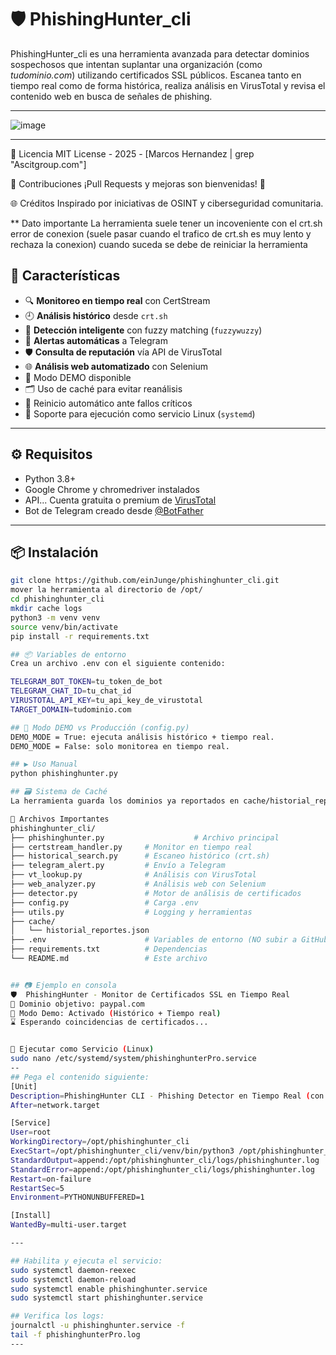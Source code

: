 # 🛡️ PhishingHunter_cli

PhishingHunter_cli es una herramienta avanzada para detectar dominios sospechosos que intentan suplantar una organización (como *tudominio.com*) utilizando certificados SSL públicos. Escanea tanto en tiempo real como de forma histórica, realiza análisis en VirusTotal y revisa el contenido web en busca de señales de phishing.

---
![image](https://github.com/user-attachments/assets/4e72772d-0f2e-49fd-996e-4be092204a70)



---
📄 Licencia
MIT License - 2025 - [Marcos Hernandez | grep "Ascitgroup.com"]

🤝 Contribuciones
¡Pull Requests y mejoras son bienvenidas! 🙌

🌐 Créditos
Inspirado por iniciativas de OSINT y ciberseguridad comunitaria.

** Dato importante
La herramienta suele tener un incoveniente con el crt.sh error de conexion (suele pasar cuando el trafico de crt.sh es muy lento y rechaza la conexion)
cuando suceda se debe de reiniciar la herramienta



## 📌 Características

- 🔍 **Monitoreo en tiempo real** con CertStream
- 🕘 **Análisis histórico** desde `crt.sh`
- 🧠 **Detección inteligente** con fuzzy matching (`fuzzywuzzy`)
- 🤖 **Alertas automáticas** a Telegram
- 🛡️ **Consulta de reputación** vía API de VirusTotal
- 🌐 **Análisis web automatizado** con Selenium
- 🧪 Modo DEMO disponible
- 🗂️ Uso de caché para evitar reanálisis
- 🔁 Reinicio automático ante fallos críticos
- 🧭 Soporte para ejecución como servicio Linux (`systemd`)
---


## ⚙️ Requisitos

- Python 3.8+
- Google Chrome y chromedriver instalados
- API... Cuenta gratuita o premium de [VirusTotal](https://virustotal.com)
- Bot de Telegram creado desde [@BotFather](https://t.me/botfather)

---

## 📦 Instalación

```bash
git clone https://github.com/einJunge/phishinghunter_cli.git
mover la herramienta al directorio de /opt/
cd phishinghunter_cli
mkdir cache logs
python3 -m venv venv
source venv/bin/activate
pip install -r requirements.txt

## 📦 Variables de entorno
Crea un archivo .env con el siguiente contenido:

TELEGRAM_BOT_TOKEN=tu_token_de_bot
TELEGRAM_CHAT_ID=tu_chat_id
VIRUSTOTAL_API_KEY=tu_api_key_de_virustotal
TARGET_DOMAIN=tudominio.com

## 🧪 Modo DEMO vs Producción (config.py)
DEMO_MODE = True: ejecuta análisis histórico + tiempo real.
DEMO_MODE = False: solo monitorea en tiempo real.

## ▶️ Uso Manual
python phishinghunter.py

## 🗃️ Sistema de Caché
La herramienta guarda los dominios ya reportados en cache/historial_reportes.json, evitando duplicados tanto en modo demo como en producción.

🧰 Archivos Importantes
phishinghunter_cli/
├── phishinghunter.py                    # Archivo principal
├── certstream_handler.py     # Monitor en tiempo real
├── historical_search.py      # Escaneo histórico (crt.sh)
├── telegram_alert.py         # Envío a Telegram
├── vt_lookup.py              # Análisis con VirusTotal
├── web_analyzer.py           # Análisis web con Selenium
├── detector.py               # Motor de análisis de certificados
├── config.py                 # Carga .env
├── utils.py                  # Logging y herramientas
├── cache/
│   └── historial_reportes.json
├── .env                      # Variables de entorno (NO subir a GitHub)
├── requirements.txt          # Dependencias
└── README.md                 # Este archivo


## 📷 Ejemplo en consola
🛡️  PhishingHunter - Monitor de Certificados SSL en Tiempo Real
🎯 Dominio objetivo: paypal.com
🔧 Modo Demo: Activado (Histórico + Tiempo real)
⌛ Esperando coincidencias de certificados...


🧩 Ejecutar como Servicio (Linux)
sudo nano /etc/systemd/system/phishinghunterPro.service
--
## Pega el contenido siguiente:
[Unit]
Description=PhishingHunter CLI - Phishing Detector en Tiempo Real (con logs)
After=network.target

[Service]
User=root
WorkingDirectory=/opt/phishinghunter_cli
ExecStart=/opt/phishinghunter_cli/venv/bin/python3 /opt/phishinghunter_cli/phishinghunter.py
StandardOutput=append:/opt/phishinghunter_cli/logs/phishinghunter.log
StandardError=append:/opt/phishinghunter_cli/logs/phishinghunter.log
Restart=on-failure
RestartSec=5
Environment=PYTHONUNBUFFERED=1

[Install]
WantedBy=multi-user.target

---

## Habilita y ejecuta el servicio:
sudo systemctl daemon-reexec
sudo systemctl daemon-reload
sudo systemctl enable phishinghunter.service
sudo systemctl start phishinghunter.service

## Verifica los logs:
journalctl -u phishinghunter.service -f
tail -f phishinghunterPro.log
---
